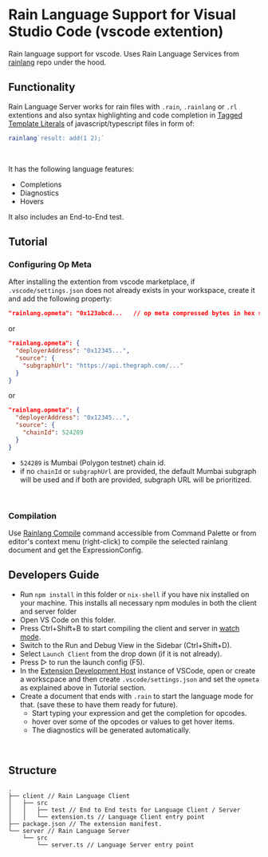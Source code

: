 # Rain Language Support for Visual Studio Code (vscode extention)

Rain language support for vscode. Uses Rain Language Services from [rainlang](https://github.com/rainprotocol/rainlang) repo under the hood.
<br>

## Functionality

Rain Language Server works for rain files with `.rain`, `.rainlang` or `.rl` extentions and also syntax highlighting and code completion in [Tagged Template Literals](https://developer.mozilla.org/en-US/docs/Web/JavaScript/Reference/Template_literals#tagged_templates) of javascript/typescript files in form of:
```typescript
rainlang`result: add(1 2);`
```
<br>

It has the following language features:
- Completions
- Diagnostics
- Hovers

It also includes an End-to-End test.
<br>

## Tutorial

### Configuring Op Meta

After installing the extention from vscode marketplace, if `.vscode/settings.json` does not already exists in your workspace, create it and add the following property:
```json
"rainlang.opmeta": "0x123abcd...   // op meta compressed bytes in hex string"
```
or
```json
"rainlang.opmeta": {
  "deployerAddress": "0x12345...",
  "source": {
    "subgraphUrl": "https://api.thegraph.com/..." 
  }
}
``` 
or
```json
"rainlang.opmeta": {
  "deployerAddress": "0x12345...",
  "source": {
    "chainId": 524289
  }
}
```
- `524289` is Mumbai (Polygon testnet) chain id.
- if no `chainId` or `subgraphUrl` are provided, the default Mumbai subgraph will be used and if both are provided, subgraph URL will be prioritized.
<br>

### Compilation

Use [Rainlang Compile]() command accessible from Command Palette or from editor's context menu (right-click) to compile the selected rainlang document and get the ExpressionConfig.
<br>

## Developers Guide

- Run `npm install` in this folder or `nix-shell` if you have nix installed on your machine. This installs all necessary npm modules in both the client and server folder
- Open VS Code on this folder.
- Press Ctrl+Shift+B to start compiling the client and server in [watch mode](https://code.visualstudio.com/docs/editor/tasks#:~:text=The%20first%20entry%20executes,the%20HelloWorld.js%20file.).
- Switch to the Run and Debug View in the Sidebar (Ctrl+Shift+D).
- Select `Launch Client` from the drop down (if it is not already).
- Press ▷ to run the launch config (F5).
- In the [Extension Development Host](https://code.visualstudio.com/api/get-started/your-first-extension#:~:text=Then%2C%20inside%20the%20editor%2C%20press%20F5.%20This%20will%20compile%20and%20run%20the%20extension%20in%20a%20new%20Extension%20Development%20Host%20window.) instance of VSCode, open or create a workscpace and then create `.vscode/settings.json` and set the `opmeta` as explained above in Tutorial section.
- Create a document that ends with `.rain` to start the language mode for that. (save these to have them ready for future).
  - Start typing your expression and get the completion for opcodes.
  - hover over some of the opcodes or values to get hover items.
  - The diagnostics will be generated automatically.
<br>

## Structure

```
.
├── client // Rain Language Client
│   ├── src
│   │   ├── test // End to End tests for Language Client / Server
│   │   └── extension.ts // Language Client entry point
├── package.json // The extension manifest.
└── server // Rain Language Server
    └── src
        └── server.ts // Language Server entry point
```
<br>
